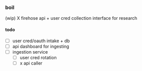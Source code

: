 ### boil

(wip) X firehose api + user cred collection interface for research

#### todo
- [ ] user cred/oauth intake + db
- [ ] api dashboard for ingesting
- [ ] ingestion service
  - [ ] user cred rotation
  - [ ] x api caller